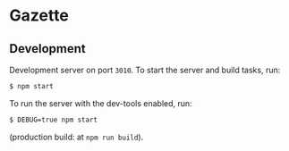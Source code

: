 
# Gazette

## Development

Development server on port `3010`. To start the server and build tasks, run:

```bash
$ npm start
```

To run the server with the dev-tools enabled, run:

```bash
$ DEBUG=true npm start
```

(production build: at `npm run build`).
